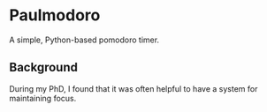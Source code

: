 # Paulmodoro
A simple, Python-based pomodoro timer.

## Background
During my PhD, I found that it was often helpful to have a system for maintaining focus.
